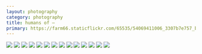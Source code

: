 ```yaml
---
layout: photography
category: photography
title: humans of —
primary: https://farm66.staticflickr.com/65535/54069411006_3307b7e757_b.jpg
---
```


<div class="gallery">
  <div class="row">
    <div class="column">
      <img src="https://farm66.staticflickr.com/65535/54069411006_3307b7e757_b.jpg">
      <img src="https://farm66.staticflickr.com/65535/54140232968_b564d954b8_b.jpg">
      <img src="https://farm66.staticflickr.com/65535/54186828899_4fe5954fcf_b.jpg">
      <img src="https://farm66.staticflickr.com/65535/54186546016_ede2551149_b.jpg">
      <img src="https://farm66.staticflickr.com/65535/54185659882_84ccb80df1_b.jpg">
      <img src="https://farm66.staticflickr.com/65535/54140232688_e3040b089e_b.jpg">
      <img src="https://farm66.staticflickr.com/65535/54140233193_e1845eeace_b.jpg">
      <img src="https://farm66.staticflickr.com/65535/54186986405_3282ef7efa_b.jpg">
      <img src="https://farm66.staticflickr.com/65535/54186813993_39a28b8f3c_b.jpg">
      <img src="https://farm66.staticflickr.com/65535/54186813928_5108ff59fe_b.jpg">
      <img src="https://farm66.staticflickr.com/65535/54186813983_cb85dfafbf_b.jpg">
      <img src="https://farm66.staticflickr.com/65535/54186986460_b5a1064581_b.jpg">
      <img src="https://farm66.staticflickr.com/65535/54186828884_b8ee46b139_b.jpg">
      <img src="https://farm66.staticflickr.com/65535/54186832489_a1ca4dc548_b.jpg">
    </div>
  </div>
</div>
